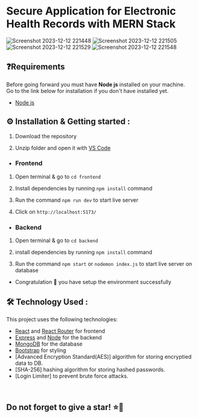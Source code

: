 # Secure Application for Electronic Health Records with MERN Stack
![Screenshot 2023-12-12 221448](https://github.com/abhishekverma276/SecuEHR/assets/96565154/1cc690aa-cd38-459b-8354-ea28ca19e0e0)
![Screenshot 2023-12-12 221505](https://github.com/abhishekverma276/SecuEHR/assets/96565154/3d9f1c07-439e-4560-befa-4d5cc65b0143)
![Screenshot 2023-12-12 221529](https://github.com/abhishekverma276/SecuEHR/assets/96565154/1b25b741-8f91-46f7-b662-96ab9c13a8d8)
![Screenshot 2023-12-12 221548](https://github.com/abhishekverma276/SecuEHR/assets/96565154/91087459-8977-4794-bc9e-564cf5096d5f)

## ❓Requirements

Before going forward you must have **Node js** installed on your machine.  
Go to the link below for installation if you don't have installed yet.

- [Node js](https://nodejs.org/en/download)


## ⚙️ Installation & Getting started :

1. Download the repository

2. Unzip folder and open it with [VS Code](https://code.visualstudio.com/)

- <h3> Frontend

1. Open terminal & go to `cd frontend`

2. Install dependencies by running `npm install` command

3. Run the command `npm run dev` to start live server

4. Click on `http://localhost:5173/`

- <h3>Backend

1. Open terminal & go to `cd backend` 

2. install dependencies by running `npm install` command

3. Run the command `npm start` or `nodemon index.js` to start live server on database


- Congratulation 🎉 you have setup the environment successfully



## 🛠️ Technology Used :

This project uses the following technologies:

- [React](https://reactjs.org) and [React Router](https://reacttraining.com/react-router/) for frontend
- [Express](http://expressjs.com/) and [Node](https://nodejs.org/en/) for the backend
- [MongoDB](https://www.mongodb.com/) for the database
- [Bootstrap](https://getbootstrap.com/) for styling
- [Advanced Encryption Standard(AES)] algorithm for storing encryptied data to DB.
- [SHA-256] hashing algorithm for storing hashed passwords.
- [Login Limiter] to prevent brute force attacks.
<br/>

<h2> Do not forget to give a star! ⭐🤗 </h2>
